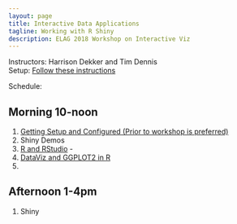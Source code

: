 ```yaml
---
layout: page
title: Interactive Data Applications
tagline: Working with R Shiny
description: ELAG 2018 Workshop on Interactive Viz
---
```


Instructors: Harrison Dekker and Tim Dennis  
Setup: [Follow these instructions](setup-r.html)

Schedule:

## Morning 10-noon

1. [Getting Setup and Configured (Prior to workshop is preferred)](setup-r.html)
2. Shiny Demos
1. [R and RStudio](https://swcarpentry.github.io/r-novice-gapminder/01-rstudio-intro/) -  
3. [DataViz and GGPLOT2 in R](pages/dataviz_ggplot_basics.html)
4.

## Afternoon 1-4pm

1. Shiny
